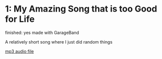 # 1: My Amazing Song that is too Good for Life

finished: yes
made with GarageBand

A relatively short song where I just did random things


[mp3 audio file](files/mastitgfl.mp3)

